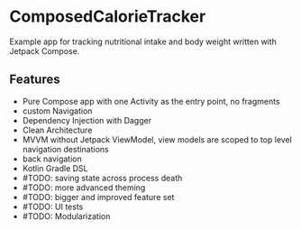 # ComposedCalorieTracker
Example app for tracking nutritional intake and body weight written with Jetpack Compose.

## Features
- Pure Compose app with one Activity as the entry point, no fragments
- custom Navigation
- Dependency Injection with Dagger
- Clean Architecture
- MVVM without Jetpack ViewModel, view models are scoped to top level navigation destinations
- back navigation
- Kotlin Gradle DSL
- #TODO: saving state across process death
- #TODO: more advanced theming
- #TODO: bigger and improved feature set
- #TODO: UI tests
- #TODO: Modularization